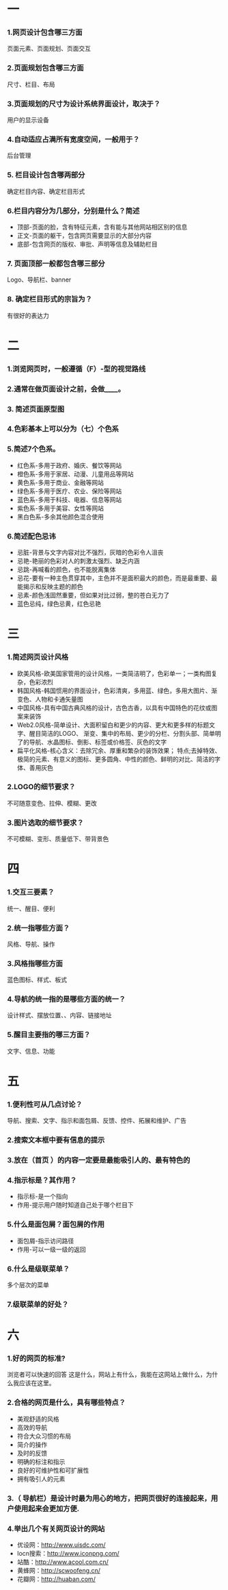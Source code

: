 一
=====
### 1.网页设计包含哪三方面  
页面元素、页面规划、页面交互  
### 2.页面规划包含哪三方面  
尺寸、栏目、布局  
### 3.页面规划的尺寸为设计系统界面设计，取决于？  
用户的显示设备  
### 4.自动适应占满所有宽度空间，一般用于？  
后台管理  
### 5.	栏目设计包含哪两部分  
确定栏目内容、确定栏目形式  
### 6.栏目内容分为几部分，分别是什么？简述  
- 顶部-页面的脸，含有特征元素，含有能与其他网站相区别的信息  
- 正文-页面的躯干，包含网页需要显示的大部分内容  
- 底部-包含网页的版权、审批、声明等信息及辅助栏目  
### 7.	页面顶部一般都包含哪三部分  
Logo、导航栏、banner  
### 8.	确定栏目形式的宗旨为？  
有很好的表达力    

二  
=====
### 1.浏览网页时，一般遵循（F）-型的视觉路线  
### 2.通常在做页面设计之前，会做____。  
### 3.	简述页面原型图  

### 4.色彩基本上可以分为（七）个色系  
### 5.简述7个色系。  
- 红色系-多用于政府、婚庆、餐饮等网站  
- 橙色系-多用于家居、动漫、儿童用品等网站  
- 黄色系-多用于商业、金融等网站  
- 绿色系-多用于医疗、农业、保险等网站  
- 蓝色系-多用于科技、电器、信息等网站  
- 紫色系-多用于美容、女性等网站  
- 黑白色系-多余其他颜色混合使用  
### 6.简述配色忌讳  
- 忌脏-背景与文字内容对比不强烈，灰暗的色彩令人沮丧  
- 忌艳-艳丽的色彩对人的刺激太强烈、缺乏内涵  
- 忌跳-再喊看的颜色，也不能脱离集体  
- 忌花-要有一种主色贯穿其中，主色并不是面积最大的颜色，而是最重要、最能揭示和反映主题的颜色  
- 忌素-颜色浅固然重要，但如果对比过弱，整的苍白无力了  
- 蓝色忌纯，绿色忌黄，红色忌艳  

三  
=====
### 1.简述网页设计风格  
- 欧美风格-欧美国家管用的设计风格，一类简洁明了，色彩单一；一类构图复杂，色彩浓烈  
- 韩国风格-韩国惯用的界面设计，色彩清爽，多用蓝、绿色，多用大图片、渐变色、人物和卡通矢量图  
- 中国风格-具有中国古典风格的设计，古色古香，以具有中国特色的花纹或图案来装饰  
- Web2.0风格-简单设计、大面积留白和更少的内容、更大和更多样的标题文字、醒目简洁的LOGO、
渐变、集中的布局、更少的分栏、分割头部、简单明了的导航、水晶图标、倒影、标签或价格签、灰色的文字  
- 扁平化风格-核心含义：去除冗余、厚重和繁杂的装饰效果；
特点;去掉特效、极简的元素、有意义的图标、更多圆角、中性的颜色、鲜明的对比、简洁的字体、善用灰色  
### 2.LOGO的细节要求？  
不可随意变色、拉伸、模糊、更改  
### 3.图片选取的细节要求？  
不可模糊、变形、质量低下、带背景色  

四
=====
### 1.交互三要素？   
统一、醒目、便利  
### 2.统一指哪些方面？  
风格、导航、操作  
### 3.风格指哪些方面  
蓝色图标、样式、板式  
### 4.导航的统一指的是哪些方面的统一？  
设计样式、摆放位置、、内容、链接地址  

### 5.醒目主要指的哪三方面？  
文字、信息、功能  

五  
=====
### 1.便利性可从几点讨论？  
导航、搜索、文字、指示和面包屑、反馈、控件、拓展和维护、广告  
### 2.搜索文本框中要有信息的提示  
### 3.放在（首页 ）的内容一定要是最能吸引人的、最有特色的  
### 4.指示标是？其作用？  
- 指示标-是一个指向  
- 作用-提示用户随时知道自己处于哪个栏目下  
### 5.什么是面包屑？面包屑的作用  
- 面包屑-指示访问路径  
- 作用-可以一级一级的返回  
### 6.什么是级联菜单？  
多个层次的菜单  
### 7.级联菜单的好处？ 

六  
=====
### 1.好的网页的标准?  
浏览者可以快速的回答 这是什么，网站上有什么，我能在这网站上做什么，为什么我应该在这里。  
### 2.合格的网页是什么，具有哪些特点？  
- 美观舒适的风格  
- 高效的导航  
- 符合大众习惯的布局  
- 简介的操作  
- 及时的反馈  
- 明确的标注和指示  
- 良好的可维护性和可扩展性  
- 拥有吸引人的元素  
### 3.（ 导航栏）是设计时最为用心的地方，把网页很好的连接起来，用户使用起来会更加方便.  
### 4.举出几个有关网页设计的网站  
- 优设网：http://www.uisdc.com/
- locn搜索：http://www.iconpng.com/
- 站酷：http://www.acool.com.cn/
- 黄蜂网：http://scwoofeng.cn/
- 花瓣网：http://huaban.com/

